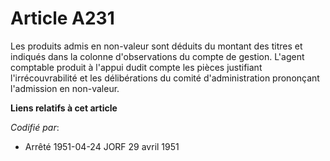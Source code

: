 # Article A231

Les produits admis en non-valeur sont déduits du montant des titres et indiqués dans la colonne d'observations du compte de
gestion. L'agent comptable produit à l'appui dudit compte les pièces justifiant l'irrécouvrabilité et les délibérations du
comité d'administration prononçant l'admission en non-valeur.

**Liens relatifs à cet article**

_Codifié par_:

  - Arrêté 1951-04-24 JORF 29 avril 1951
